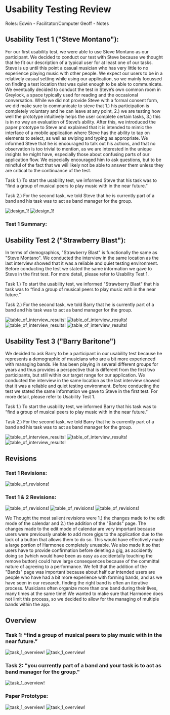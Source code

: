 # Usability Testing Review
Roles: 
Edwin - Facilitator/Computer
Geoff - Notes
## Usability Test 1 ("Steve Montano"):
For our first usability test, we were able to use Steve Montano as our participant. We decided to conduct our test with Steve because we thought that he fit our description of a typical user for at least one of our tasks. Steve is up until this point a casual musician who has very little to no experience playing music with other people. We expect our users to be in a relatively casual setting while using our application, so we mainly focussed on finding a test location that was quiet enough to be able to communicate. We eventually decided to conduct the test in Steve’s own common room in Greylock, a space typically used for reading and the occasional conversation. While we did not provide Steve with a formal consent form, we did make sure to communicate to steve that 1.) his participation is completely voluntary and he can leave at any point, 2.) we are testing how well the prototype intuitively helps the user complete certain tasks, 3.) this is in no way an evaluation of Steve’s ability. After this, we introduced the paper prototype to Steve and explained that it is intended to mimic the interface of a mobile application where Steve has the ability to tap on elements to select, as well as swiping and typing as appropriate. We informed Steve that he is encouraged to talk out his actions, and that no observation is too trivial to mention, as we are interested in the unique insights he might have, especially those about confusing parts of our application flow. We especially encouraged him to ask questions, but to be mindful of the fact that we will likely not be able to answer them unless they are critical to the continuance of the test.

Task 1.)
	To start the usability test, we informed Steve that his task was to “find a group of musical peers to play music with in the near future.”
	
Task 2.)
  	 For the second task, we told Steve that he is currently part of a band and his task was to act as band manager for the group.

![design_1!](/img/UserTestTable1.PNG)
![design_1!](/img/UserTestTable2.PNG)

###  Test 1 Summary:



## Usability Test 2 ("Strawberry Blast"):
In terms of demographics, "Strawberry Blast" is functionally the same as "Steve Montano". We conducted the interview in the same location as the last interview showed that it was a reliable and quiet testing environment. Before conducting the test we stated the same information we gave to Steve in the first test. For more detail, please refer to Usability Test 1.


Task 1.)
	To start the usability test, we informed "Strawberry Blast" that his task was to “find a group of musical peers to play music with in the near future.”

Task 2.)
  	 For the second task, we told Barry that he is currently part of a band and his task was to act as band manager for the group.

![table_of_interview_results!](/img/StrawberryInterview1.png)
![table_of_interview_results!](/img/StrawberryInterview2.png)
![table_of_interview_results!](/img/StrawberryInterview3.png)
![table_of_interview_results!](/img/StrawberryInterview4.png)



## Usability Test 3 ("Barry Baritone")
We decided to ask Barry to be a participant in our usability test because he represents a demographic of musicians who are a bit more experienced with managing bands. He has been playing in several different groups for years and thus provides a perspective that is different from the first two participants, but still within our target range for our application. We conducted the interview in the same location as the last interview showed that it was a reliable and quiet testing environment. Before conducting the test we stated the same information we gave to Steve in the first test. For more detail, please refer to Usability Test 1.


Task 1.)
	To start the usability test, we informed Barry that his task was to “find a group of musical peers to play music with in the near future.”

Task 2.)
  	 For the second task, we told Barry that he is currently part of a band and his task was to act as band manager for the group.

![table_of_interview_results!](/img/BarryInterview1.png)
![table_of_interview_results!](/img/BarryInterview2.png)
![table_of_interview_results!](/img/BarryInterview3.png)



## Revisions
### Test 1 Revisions:
![table_of_revisions!](/img/UsabilityTest1Rev.PNG)

### Test 1 & 2 Revisions:
![table_of_revisions!](/img/Revisions1-11-10-19.png)
![table_of_revisions!](/img/Revisions2-11-10-19.png)
![table_of_revisions!](/img/Revisions3-11-10-19.png)

We Thought the most salient revisions were 1.) the changes made to the edit mode of the calendar and 2.) the addition of the "Bands" page. The changes made to the edit mode of calendar are very important because users were previously unable to add more gigs to the application due to the lack of a button that allows them to do so. This would have effectively made a large portion of Harmonee completely unusable. We also made it so that users have to provide confirmation before deleting a gig, as accidently doing so (which would have been as easy as accidentally touching the remove button) could have large consequences because of the committal nature of agreeing to a performance. We felt that the addition of the "Bands" page was important because about half our intended users are people who have had a bit more experience with forming bands, and as we have seen in our research, finding the right band is often an iterative process. Musicians often organize more than one band during their lives, many times at the same time! We wanted to make sure that Harmonee does not limit this process, so we decided to allow for the managing of multiple bands within the app. 

## Overview

### Task 1: “find a group of musical peers to play music with in the near future.”
![task_1_overview!](/img/Task1-1.png)
![task_1_overview!](/img/Task1-2.png)

### Task 2: "you currently part of a band and your task is to act as band manager for the group."
![task_1_overview!](/img/Task2.png)

### Paper Prototype:
![task_1_overview!](/img/PrototypeOverview1.png)
![task_1_overview!](/img/PrototypeOverview2.png)



